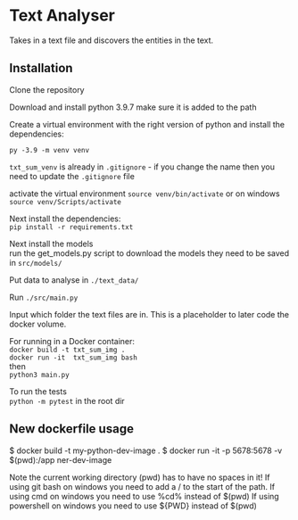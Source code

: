 # Text Analyser

Takes in a text file and discovers the entities in the text.

## Installation
Clone the repository

Download and install python 3.9.7 make sure it is added to the path

Create a virtual environment with the right version of python and install the dependencies:

`py -3.9 -m venv venv`

`txt_sum_venv` is already in `.gitignore` - if you change the name then you need to update the  `.gitignore` file

activate the virtual environment
`source venv/bin/activate` or on windows  
`source venv/Scripts/activate`  

Next install the dependencies:  
`pip install -r requirements.txt`

Next install the models  
run the get_models.py script to download the models they need to be saved in `src/models/`

Put data to analyse in `./text_data/`

Run `./src/main.py`

Input which folder the text files are in. This is a placeholder to later code the docker volume.  

For running in a Docker container:  
`docker build -t txt_sum_img .`  
`docker run -it  txt_sum_img bash`  
then  
 `python3 main.py`  


To run the tests  
`python -m pytest` in the root dir  

## New dockerfile usage 
$ docker build -t my-python-dev-image .
$ docker run -it -p 5678:5678 -v $(pwd):/app ner-dev-image

Note the current working directory (pwd) has to have no spaces in it! 
If using git bash on windows you need to add a / to the start of the path.
If using cmd on windows you need to use %cd% instead of $(pwd)
If using powershell on windows you need to use ${PWD} instead of $(pwd)

